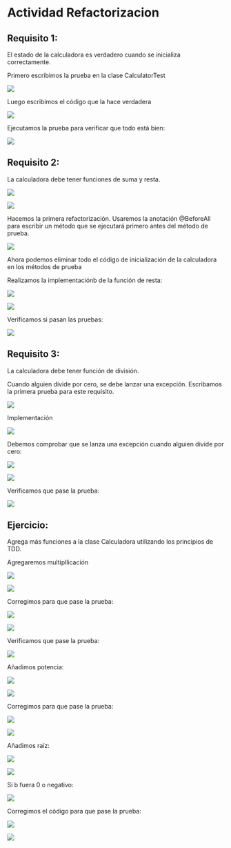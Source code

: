 # Actividad Refactorizacion

## Requisito 1: 

El estado de la calculadora es verdadero cuando se inicializa correctamente.

Primero escribimos la prueba en la clase CalculatorTest

![](Assets/imagen1.jpg)

Luego escribimos el código que la hace verdadera

![](Assets/imagen2.jpg)

Ejecutamos la prueba para verificar que todo está bien:

![](Assets/imagen3.jpg)

## Requisito 2:

La calculadora debe tener funciones de suma y resta.

![](Assets/imagen4.jpg)

![](Assets/5.jpg)

Hacemos la primera refactorización. Usaremos la anotación @BeforeAll para escribir un método que se ejecutará primero antes del método de prueba.

![](Assets/6.jpg)

Ahora podemos eliminar todo el código de inicialización de la calculadora en los métodos de prueba

Realizamos la implementaciónb de la función de resta:

![](Assets/7.jpg)

![](Assets/8.jpg)

Verificamos si pasan las pruebas:

![](Assets/9.jpg)


## Requisito 3:

La calculadora debe tener función de división.

Cuando alguien divide por cero, se debe lanzar una excepción. Escribamos la primera prueba para este requisito.

![](Assets/10.jpg)

Implementación

![](Assets/11.jpg)

Debemos comprobar que se lanza una excepción cuando alguien divide por cero:

![](Assets/12.jpg)

![](Assets/13.jpg)

Verificamos que pase la prueba:

![](Assets/14.jpg)

## Ejercicio: 

Agrega más funciones a la clase Calculadora utilizando los principios de TDD.

Agregaremos multipllicación

![](Assets/21.jpg)

![](Assets/20.jpg)

Corregimos para que pase la prueba:

![](Assets/15.jpg)

![](Assets/16.jpg)

Verificamos que pase la prueba:

![](Assets/17.jpg)

Añadimos potencia:

![](Assets/22.jpg)

![](Assets/23.jpg)

Corregimos para que pase la prueba:

![](Assets/24.jpg)

![](Assets/25.jpg)

Añadimos raíz:

![](Assets/28.jpg)

![](Assets/27.jpg)

Si b fuera 0 o negativo:

![](Assets/26.jpg)

Corregimos el código para que pase la prueba:

![](Assets/30.jpg)

![](Assets/29.jpg)






























